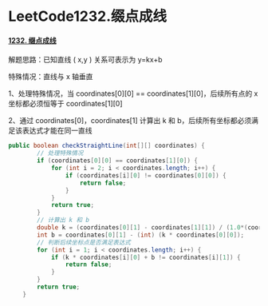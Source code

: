 # LeetCode1232.缀点成线

#### [1232. 缀点成线](https://leetcode-cn.com/problems/check-if-it-is-a-straight-line/)

解题思路：已知直线 ( x,y ) 关系可表示为 y=kx+b

特殊情况：直线与 x 轴垂直

1、处理特殊情况，当 coordinates\[0]\[0] == coordinates\[1]\[0]，后续所有点的 x 坐标都必须恒等于 coordinates\[1]\[0]

2、通过 coordinates\[0]，coordinates\[1] 计算出 k 和 b，后续所有坐标都必须满足该表达式才能在同一直线

```java
public boolean checkStraightLine(int[][] coordinates) {
    	// 处理特殊情况
        if (coordinates[0][0] == coordinates[1][0]) {
            for (int i = 2; i < coordinates.length; i++) {
                if (coordinates[i][0] != coordinates[0][0]) {
                    return false;
                }
            }
            return true;
        }
    	// 计算出 k 和 b
        double k = (coordinates[0][1] - coordinates[1][1]) / (1.0*(coordinates[0][0] - coordinates[1][0]));
        int b = coordinates[0][1] - (int) (k * coordinates[0][0]);
    	// 判断后续坐标点是否满足表达式
        for (int i = 1; i < coordinates.length; i++) {
            if (k * coordinates[i][0] + b != coordinates[i][1]) {
                return false;
            }
        }
        return true;
    }
```

